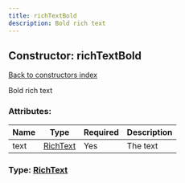 ```yaml
---
title: richTextBold
description: Bold rich text
---
```

## Constructor: richTextBold  
[Back to constructors index](index.md)



Bold rich text

### Attributes:

| Name     |    Type       | Required | Description |
|----------|---------------|----------|-------------|
|text|[RichText](../types/RichText.md) | Yes|The text|



### Type: [RichText](../types/RichText.md)


